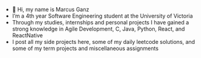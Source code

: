 - 👋 Hi, my name is Marcus Ganz
- I’m a 4th year Software Engineering student at the University of Victoria
- Through my studies, internships and personal projects I have gained a strong knowledge in Agile Development, C, Java, Python, React, and ReactNative
- I post all my side projects here, some of my daily leetcode solutions, and some of my term projects and miscellaneous assignments 

<!---
miniman737/miniman737 is a ✨ special ✨ repository because its `README.md` (this file) appears on your GitHub profile.
You can click the Preview link to take a look at your changes.
--->
